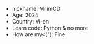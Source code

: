 - nickname: MilimCD
- Age: 2024
- Country: Vi-en
- Learn code: Python & no more
- How are my<("): Fine
